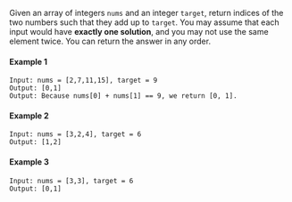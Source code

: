 Given an array of integers ```nums``` and an integer ```target```, return indices of the two numbers such that they add up to ```target```.
You may assume that each input would have **exactly one solution**, and you may not use the same element twice.
You can return the answer in any order.

#### Example 1
```
Input: nums = [2,7,11,15], target = 9
Output: [0,1]
Output: Because nums[0] + nums[1] == 9, we return [0, 1].
```

#### Example 2
```
Input: nums = [3,2,4], target = 6
Output: [1,2]
```

#### Example 3
```
Input: nums = [3,3], target = 6
Output: [0,1]
```
